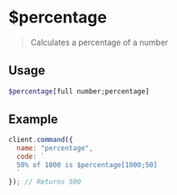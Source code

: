 # $percentage

> Calculates a percentage of a number

## Usage

```php
$percentage[full number;percentage]
```

## Example

```js
client.command({
  name: "percentage",
  code: `
  50% of 1000 is $percentage[1000;50]
  `
}); // Returns 500
```